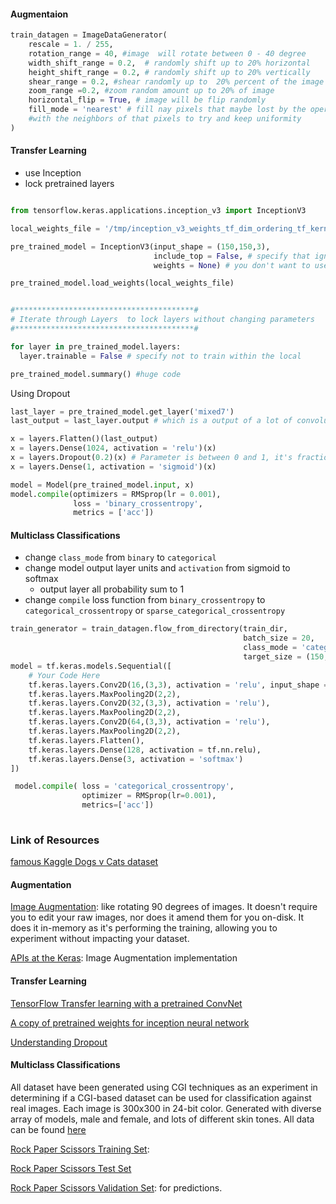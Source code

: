 #### Augmentaion 

```python
train_datagen = ImageDataGenerator(
    rescale = 1. / 255,
    rotation_range = 40, #image  will rotate between 0 - 40 degree
    width_shift_range = 0.2,  # randomly shift up to 20% horizontal 
    height_shift_range = 0.2, # randomly shift up to 20% vertically
    shear_range = 0.2, #shear randomly up to  20% percent of the image
    zoom_range =0.2, #zoom random amount up to 20% of image
    horizontal_flip = True, # image will be flip randomly 
    fill_mode = 'nearest' # fill nay pixels that maybe lost by the operations. I'm just going to stick with nearest here.
    #with the neighbors of that pixels to try and keep uniformity
)

```
#### Transfer Learning 

- use Inception
- lock pretrained layers

```python

from tensorflow.keras.applications.inception_v3 import InceptionV3

local_weights_file = '/tmp/inception_v3_weights_tf_dim_ordering_tf_kernels_notop.h5'

pre_trained_model = InceptionV3(input_shape = (150,150,3), 
                                include_top = False, # specify that ignore fully-connected layer at the top and straight to the convolution
                                weights = None) # you don't want to use the built-in weights but use the snapshot you just download it

pre_trained_model.load_weights(local_weights_file)


#****************************************# 
# Iterate through Layers  to lock layers without changing parameters
#****************************************# 

for layer in pre_trained_model.layers:  
  layer.trainable = False # specify not to train within the local

pre_trained_model.summary() #huge code
```

Using Dropout 

```python
last_layer = pre_trained_model.get_layer('mixed7') 
last_output = last_layer.output # which is a output of a lot of convolution that are 7 by7

x = layers.Flatten()(last_output)
x = layers.Dense(1024, activation = 'relu')(x)
x = layers.Dropout(0.2)(x) # Parameter is between 0 and 1, it's fraction unit to drop
x = layers.Dense(1, activation = 'sigmoid')(x)

model = Model(pre_trained_model.input, x)
model.compile(optimizers = RMSprop(lr = 0.001), 
              loss = 'binary_crossentropy', 
              metrics = ['acc'])
```

#### Multiclass Classifications

- change ```class_mode``` from ```binary``` to ```categorical```
- change model output layer units and ```activation``` from sigmoid to softmax
    - output layer all probability sum to 1
- change ```compile``` loss function from ```binary_crossentropy```  to ```categorical_crossentropy``` or ```sparse_categorical_crossentropy```

```python
train_generator = train_datagen.flow_from_directory(train_dir,
                                                    batch_size = 20,
                                                    class_mode = 'categorical', 
                                                    target_size = (150, 150
model = tf.keras.models.Sequential([
    # Your Code Here
    tf.keras.layers.Conv2D(16,(3,3), activation = 'relu', input_shape = (150,150, 3)),
    tf.keras.layers.MaxPooling2D(2,2),
    tf.keras.layers.Conv2D(32,(3,3), activation = 'relu'),
    tf.keras.layers.MaxPooling2D(2,2),
    tf.keras.layers.Conv2D(64,(3,3), activation = 'relu'),
    tf.keras.layers.MaxPooling2D(2,2),
    tf.keras.layers.Flatten(),
    tf.keras.layers.Dense(128, activation = tf.nn.relu),
    tf.keras.layers.Dense(3, activation = 'softmax') 
])

 model.compile( loss = 'categorical_crossentropy', 
                optimizer = RMSprop(lr=0.001), 
                metrics=['acc'])
     

```



### Link of Resources

[famous Kaggle Dogs v Cats dataset](https://www.kaggle.com/c/dogs-vs-cats/overview/winners)

#### Augmentation

[Image Augmentation](https://github.com/keras-team/keras-preprocessing): like rotating 90 degrees of images. It doesn't require you to edit your raw images, nor does it amend them for you on-disk. It does it in-memory as it's performing the training, allowing you to experiment without impacting your dataset.

[APIs at the Keras](https://keras.io/preprocessing/image/):  Image Augmentation implementation

#### Transfer Learning

[TensorFlow Transfer learning with a pretrained ConvNet](https://www.tensorflow.org/tutorials/images/transfer_learning)

[A copy of pretrained weights for inception neural network](https://storage.googleapis.com/mledu-datasets/inception_v3_weights_tf_dim_ordering_tf_kernels)

[Understanding Dropout](https://www.youtube.com/watch?v=ARq74QuavAo)


#### Multiclass Classifications

All dataset have been generated using CGI techniques as an experiment in determining if a CGI-based dataset can be used for classification against real images. Each image is 300x300 in 24-bit color. Generated with diverse array of models, male and female, and lots of different skin tones. All data can be found [here](http://www.laurencemoroney.com/rock-paper-scissors-dataset/)

[Rock Paper Scissors Training Set](https://storage.googleapis.com/laurencemoroney-blog.appspot.com/rps.zip): 


[Rock Paper Scissors Test Set](https://storage.googleapis.com/laurencemoroney-blog.appspot.com/rps-test-set.zip) 

[Rock Paper Scissors Validation Set](https://storage.googleapis.com/laurencemoroney-blog.appspot.com/rps-validation.zip): for predictions.
